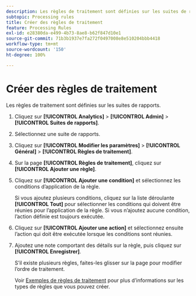 ```yaml
---
description: Les règles de traitement sont définies sur les suites de rapports.
subtopic: Processing rules
title: Créer des règles de traitement
feature: Processing Rules
exl-id: e28380da-e499-4b73-8ae8-b62f847d10e1
source-git-commit: 71b3b1937e7fa272f0497008e8e510204bbb4418
workflow-type: tm+mt
source-wordcount: '150'
ht-degree: 100%

---
```


# Créer des règles de traitement

Les règles de traitement sont définies sur les suites de rapports.

1. Cliquez sur **[!UICONTROL Analytics]** > **[!UICONTROL Admin]** > **[!UICONTROL Suites de rapports]**.
1. Sélectionnez une suite de rapports.
1. Cliquez sur **[!UICONTROL Modifier les paramètres]** > **[!UICONTROL Général]** > **[!UICONTROL Règles de traitement]**.
1. Sur la page **[!UICONTROL Règles de traitement]**, cliquez sur **[!UICONTROL Ajouter une règle]**.
1. Cliquez sur **[!UICONTROL Ajouter une condition]** et sélectionnez les conditions d’application de la règle.

   Si vous ajoutez plusieurs conditions, cliquez sur la liste déroulante **[!UICONTROL Tout]** pour sélectionner les conditions qui doivent être réunies pour l’application de la règle. Si vous n’ajoutez aucune condition, l’action définie est toujours exécutée.

1. Cliquez sur **[!UICONTROL Ajouter une action]** et sélectionnez ensuite l’action qui doit être exécutée lorsque les conditions sont réunies.
1. Ajoutez une note comportant des détails sur la règle, puis cliquez sur **[!UICONTROL Enregistrer]**.

   S’il existe plusieurs règles, faites-les glisser sur la page pour modifier l’ordre de traitement.

   Voir [Exemples de règles de traitement](/help/admin/admin/c-processing-rules/processing-rules-examples/processing-rules-examples.md) pour plus d’informations sur les types de règles que vous pouvez créer.
